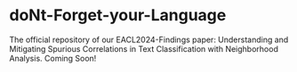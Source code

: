 # doNt-Forget-your-Language
The official repository of our EACL2024-Findings paper: Understanding and Mitigating Spurious Correlations in Text Classification with Neighborhood Analysis.
Coming Soon!
